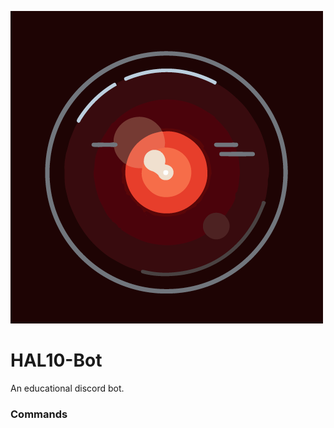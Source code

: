 ![HAL10 Logo|20x20](./assets/images/logo.png)
# HAL10-Bot
An educational discord bot.


### Commands

